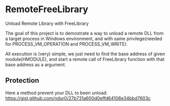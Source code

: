 # RemoteFreeLibrary
Unload Remote Library with FreeLibrary

The goal of this project is to demostrate a way to unload a remote DLL from a target process in Windows environment, and with same privilege(needed for PROCESS_VM_OPERATION and PROCESS_VM_WRITE).

All execution is (very) simple, we just need to find the base address of given module(HMODULE), and start a remote call of FreeLibrary function with that base address as a argument. 

## Protection
Here a method prevent your DLL to been unload: https://gist.github.com/ndur0/27b731a600d0effd64108e34bbd7603c
